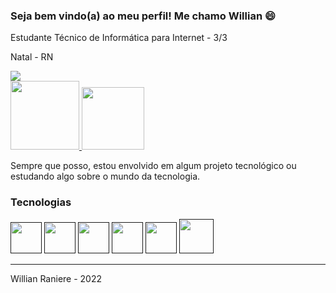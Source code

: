 ### Seja bem vindo(a) ao meu perfil! Me chamo Willian 😄
Estudante Técnico de Informática para Internet - 3/3


Natal - RN

<div>
    <a href=""><img src="https://github-readme-stats.vercel.app/api?username=WillianSilva05&theme=radical&show_icons=true"></a>
</div>

<div>
    <a href="https://www.instagram.com/willian_raniere/">
        <img src="https://img.shields.io/badge/Instagram-E4405F?style=for-the-badge&logo=instagram&logoColor=white" width="110px">
    </a>
    <a href="https://www.linkedin.com/in/willian-raniere/">
        <img src="https://img.shields.io/badge/LinkedIn-0077B5?style=for-the-badge&logo=linkedin&logoColor=white" width="100px">
    </a>
</div>

<p>Sempre que posso, estou envolvido em algum projeto tecnológico ou estudando algo sobre o mundo da tecnologia.</p>

### Tecnologias

<div>
    <a href=""><img src="https://cdn-icons-png.flaticon.com/512/732/732212.png" width="50px"><a/>
    <a href=""><img src="https://cdn-icons-png.flaticon.com/512/732/732190.png" width="50px"></a>
    <a href=""><img src="https://cdn.icon-icons.com/icons2/2415/PNG/512/javascript_original_logo_icon_146455.png" width="50px"></a>
    <a href=""><img src="https://cdn.icon-icons.com/icons2/2415/PNG/512/typescript_original_logo_icon_146317.png" width="50px"></a>
    <a href=""><img src="https://cdn.iconscout.com/icon/free/png-256/node-js-1174925.png" width="50px"></a>
    <a href=""><img src="https://upload.wikimedia.org/wikipedia/commons/thumb/a/a7/React-icon.svg/2300px-React-icon.svg.png" width="55px"></a>
</div>

<hr>

<p>Willian Raniere - 2022</p>
